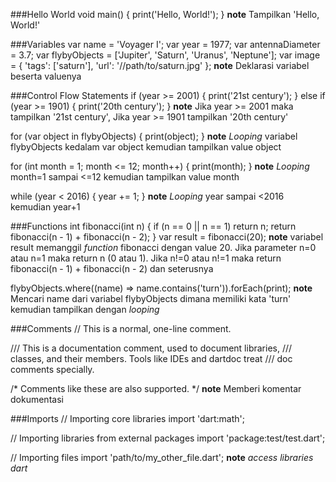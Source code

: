 ###Hello World
void main() {
  print('Hello, World!');
}
**note**
Tampilkan 'Hello, World!'

###Variables
var name = 'Voyager I';
var year = 1977;
var antennaDiameter = 3.7;
var flybyObjects = ['Jupiter', 'Saturn', 'Uranus', 'Neptune'];
var image = {
  'tags': ['saturn'],
  'url': '//path/to/saturn.jpg'
};
**note**
Deklarasi variabel beserta valuenya

###Control Flow Statements
if (year >= 2001) {
  print('21st century');
} else if (year >= 1901) {
  print('20th century');
}
**note**
Jika year >= 2001 maka tampilkan '21st century', Jika year >= 1901 tampilkan '20th century'

for (var object in flybyObjects) {
  print(object);
}
**note**
*Looping* variabel flybyObjects kedalam var object kemudian tampilkan value object

for (int month = 1; month <= 12; month++) {
  print(month);
}
**note**
*Looping* month=1 sampai <=12 kemudian tampilkan value month

while (year < 2016) {
  year += 1;
}
**note**
*Looping* year sampai <2016 kemudian year+1

###Functions
int fibonacci(int n) {
  if (n == 0 || n == 1) return n;
  return fibonacci(n - 1) + fibonacci(n - 2);
}
var result = fibonacci(20);
**note**
variabel result memanggil *function* fibonacci dengan value 20. Jika parameter n=0 atau n=1 maka return n (0 atau 1). Jika n!=0 atau n!=1 maka return fibonacci(n - 1) + fibonacci(n - 2) dan seterusnya

flybyObjects.where((name) => name.contains('turn')).forEach(print);
**note**
Mencari name dari variabel flybyObjects dimana memiliki kata 'turn' kemudian tampilkan dengan *looping*

###Comments
// This is a normal, one-line comment.

/// This is a documentation comment, used to document libraries,
/// classes, and their members. Tools like IDEs and dartdoc treat
/// doc comments specially.

/* Comments like these are also supported. */
**note**
Memberi komentar dokumentasi

###Imports
// Importing core libraries
import 'dart:math';

// Importing libraries from external packages
import 'package:test/test.dart';

// Importing files
import 'path/to/my_other_file.dart';
**note**
*access libraries dart*